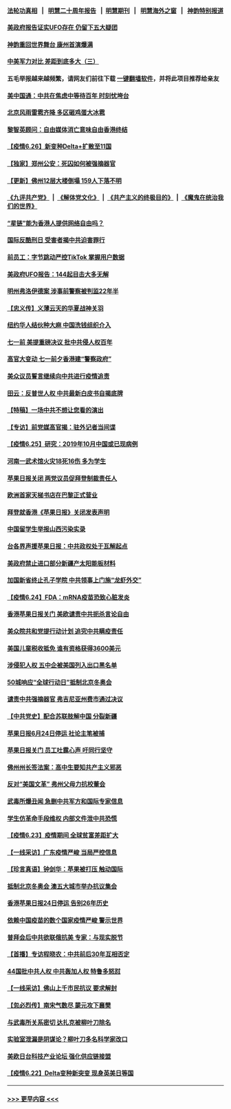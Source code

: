 #### [法轮功真相](https://github.com/gfw-breaker/truth/blob/master/README.md?t=0) &nbsp;&nbsp;|&nbsp;&nbsp; [明慧二十周年报告](https://github.com/gfw-breaker/mh-reports/blob/master/README.md?t=0) &nbsp;&nbsp;|&nbsp;&nbsp;[明慧期刊](https://github.com/gfw-breaker/mh-qikan) &nbsp;&nbsp;|&nbsp;&nbsp; [明慧海外之窗](https://github.com/gfw-breaker/mh-news/blob/master/README.md?t=0) &nbsp;&nbsp;|&nbsp;&nbsp; [神韵特别报道](https://github.com/gfw-breaker/mh-news/blob/master/shenyun.md?t=0)
#### [美政府报告证实UFO存在 仍留下五大疑团](../pages/nf4514/n13050021.md?t=06271402) 
#### [神韵重回世界舞台 康州首演爆满](../pages/nf4514/n13049575.md?t=06271402) 
#### [中美军力对比 差距到底多大（三）](../pages/nf4514/n13049438.md?t=06271402) 
#### 五毛举报越来越频繁，请网友们前往下载 [一键翻墙软件](https://github.com/gfw-breaker/ssr-accounts)，并将此项目推荐给亲友
#### [美中国通：中共在焦虑中等待百年 时刻忧垮台](../pages/nf4514/n13048820.md?t=06271402) 
#### [北京风雨雷雹齐降 多区砸鸡蛋大冰雹](../pages/nf4514/n13049437.md?t=06271402) 
#### [黎智英顾问：自由媒体消亡意味自由香港终结](../pages/nf4514/n13049271.md?t=06271402) 
#### [【疫情6.26】新变种Delta+扩散至11国](../pages/nf4514/n13049116.md?t=06271402) 
#### [【独家】郑州公安：死囚如何被强摘器官](../pages/nf4514/n13045496.md?t=06271402) 
#### [【更新】佛州12层大楼倒塌 159人下落不明](../pages/nf4514/n13044859.md?t=06271402) 
#### [《九评共产党》](https://github.com/begood0513/9ping.md/blob/master/README.md) &nbsp;|&nbsp; [《解体党文化》](../../../../jtdwh.md/blob/master/README.md)  &nbsp;|&nbsp; [《共产主义的终极目的》](../../../../gczydzjmd.md/blob/master/README.md) &nbsp;|&nbsp; [《魔鬼在统治我们的世界》](../../../../mgztzwmdsj.md/blob/master/README.md) 
#### [“星链”能为香港人提供网络自由吗？](../pages/nf4514/n13049224.md?t=06271402) 
#### [国际反酷刑日 受害者揭中共迫害罪行](../pages/nf4514/n13048457.md?t=06271402) 
#### [前员工：字节跳动严控TikTok 掌握用户数据](../pages/nf4514/n13048934.md?t=06271402) 
#### [美政府UFO报告：144起目击大多无解](../pages/nf4514/n13048277.md?t=06271402) 
#### [明州弗洛伊德案 涉事前警察被判监22年半](../pages/nf4514/n13048342.md?t=06271402) 
#### [【忠义传】义薄云天的华夏战神关羽](../pages/nf4514/n13048015.md?t=06271402) 
#### [纽约华人结伙种大麻 中国洗钱组织介入](../pages/nf4514/n13048376.md?t=06271402) 
#### [七一前 美提重磅决议 批中共侵人权百年](../pages/nf4514/n13048047.md?t=06271402) 
#### [高官大变动 七一前夕香港建“警察政府”](../pages/nf4514/n13048072.md?t=06271402) 
#### [美众议员誓言继续向中共进行疫情追责](../pages/nf4514/n13047641.md?t=06271402) 
#### [田云：反普世人权 中共最新白皮书自揭底牌](../pages/nf4514/n13046140.md?t=06271402) 
#### [【特稿】一场中共不想让您看的演出](../pages/nf4514/n13046482.md?t=06271402) 
#### [【专访】前党媒高官揭：驻外记者当间谍](../pages/nf4514/n13015628.md?t=06271402) 
#### [【疫情6.25】研究：2019年10月中国或已现病例](../pages/nf4514/n13046949.md?t=06271402) 
#### [河南一武术馆火灾18死16伤 多为学生](../pages/nf4514/n13046043.md?t=06271402) 
#### [苹果日报关闭 两党议员促拜登制裁责任人](../pages/nf4514/n13046111.md?t=06271402) 
#### [欧洲首家天梯书店在巴黎正式营业](../pages/nf4514/n13045524.md?t=06271402) 
#### [拜登就香港《苹果日报》关闭发表声明](../pages/nf4514/n13045469.md?t=06271402) 
#### [中国留学生举报山西污染实录](../pages/nf4514/n13044676.md?t=06271402) 
#### [台各界声援苹果日报：中共政权处于瓦解起点](../pages/nf4514/n13044176.md?t=06271402) 
#### [美政府禁止进口部分新疆产太阳能板材料](../pages/nf4514/n13043308.md?t=06271402) 
#### [加国新省终止孔子学院 中共领事上门施“龙虾外交”](../pages/nf4514/n13044673.md?t=06271402) 
#### [【疫情6.24】FDA：mRNA疫苗恐致心脏发炎](../pages/nf4514/n13044299.md?t=06271402) 
#### [香港苹果日报关门 美欧谴责中共扼杀言论自由](../pages/nf4514/n13043528.md?t=06271402) 
#### [美众院共和党提行动计划 追究中共瞒疫责任](../pages/nf4514/n13043333.md?t=06271402) 
#### [美国儿童税收抵免 谁有资格获得3600美元](../pages/nf4514/n13043093.md?t=06271402) 
#### [涉侵犯人权 五中企被美国列入出口黑名单](../pages/nf4514/n13043039.md?t=06271402) 
#### [50城响应“全球行动日”抵制北京冬奥会](../pages/nf4514/n13042261.md?t=06271402) 
#### [谴责中共强摘器官 弗吉尼亚州费市通过决议](../pages/nf4514/n13040108.md?t=06271402) 
#### [【中共党史】配合苏联肢解中国 分裂新疆](../pages/nf4514/n13040700.md?t=06271402) 
#### [苹果日报6月24日停运 社论主笔被捕](../pages/nf4514/n13042538.md?t=06271402) 
#### [苹果日报关门 员工吐露心声 吁同行坚守](../pages/nf4514/n13041284.md?t=06271402) 
#### [佛州州长签法案：高中生要知共产主义邪恶](../pages/nf4514/n13042268.md?t=06271402) 
#### [反对“美国文革” 弗州父母力抗校董会](../pages/nf4514/n13042235.md?t=06271402) 
#### [武毒所爆丑闻 急删中共军方和国际专家信息](../pages/nf4514/n13042124.md?t=06271402) 
#### [学生仿革命手段维权 内部文件泄中共恐慌](../pages/nf4514/n13041887.md?t=06271402) 
#### [【疫情6.23】疫情期间 全球贫富差距扩大](../pages/nf4514/n13041368.md?t=06271402) 
#### [【一线采访】广东疫情严峻 当局严控信息](../pages/nf4514/n13041142.md?t=06271402) 
#### [【珍言真语】钟剑华：苹果被打压 触动国际](../pages/nf4514/n13040536.md?t=06271402) 
#### [抵制北京冬奥会 澳五大城市举办抗议集会](../pages/nf4514/n13041073.md?t=06271402) 
#### [香港苹果日报24日停运 告别26年历史](../pages/nf4514/n13040834.md?t=06271402) 
#### [依赖中国疫苗的数个国家疫情严峻 警示世界](../pages/nf4514/n13040571.md?t=06271402) 
#### [普拜会后中共欲联俄抗美 专家：与现实脱节](../pages/nf4514/n13040336.md?t=06271402) 
#### [【首播】专访程晓农：中共前后30年互相否定](../pages/nf4514/n13040115.md?t=06271402) 
#### [44国批中共人权 中共轰加人权 特鲁多怒怼](../pages/nf4514/n13040139.md?t=06271402) 
#### [【一线采访】佛山上千市民抗议 要求解封](../pages/nf4514/n13040173.md?t=06271402) 
#### [【忽必烈传】南宋气数尽 蒙元攻下襄樊](../pages/nf4514/n13019873.md?t=06271402) 
#### [与武毒所关系密切 达扎克被柳叶刀除名](../pages/nf4514/n13039303.md?t=06271402) 
#### [实验室泄漏是阴谋论？柳叶刀多名科学家改口](../pages/nf4514/n13039794.md?t=06271402) 
#### [美欧日台科技产业论坛 强化供应链接盟](../pages/nf4514/n13039440.md?t=06271402) 
#### [【疫情6.22】Delta变种新突变 现身英美日等国](../pages/nf4514/n13039134.md?t=06271402) 

----
#### [ >>> 更早内容 <<< ](../indexes/nf4514-earlier.md)
